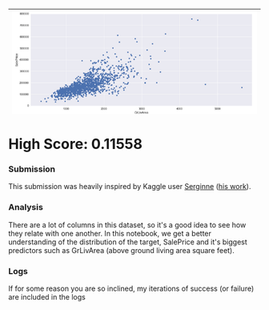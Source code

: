 | <img src="photos/house.png" alt="House prices as a function of area" style="float:left;"/> | 
|:--:| 

# High Score: 0.11558

### Submission

This submission was heavily inspired by Kaggle user [Serginne](https://www.kaggle.com/serigne) ([his work](https://www.kaggle.com/serigne/stacked-regressions-top-4-on-leaderboard)).

### Analysis

There are a lot of columns in this dataset, so it's a good idea to see how they relate with one another.  In this notebook, we get a better understanding of the distribution of the target, SalePrice and it's biggest predictors such as GrLivArea (above ground living area square feet).

### Logs

If for some reason you are so inclined, my iterations of success (or failure) are included in the logs
